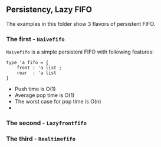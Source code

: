 ## Persistency, Lazy FIFO

The examples in this folder show 3 flavors of persistent FIFO.

### The first - `Naivefifo`

`Naivefifo` is a simple persistent FIFO with following features:

```
type 'a fifo = {
    front : 'a list ;
    rear  : 'a list
}
```

* Push time is O(1)
* Average pop time is O(1)
* The worst case for pop time is O(n)
* 

### The second - `Lazyfrontfifo`

### The third - `Realtimefifo`

